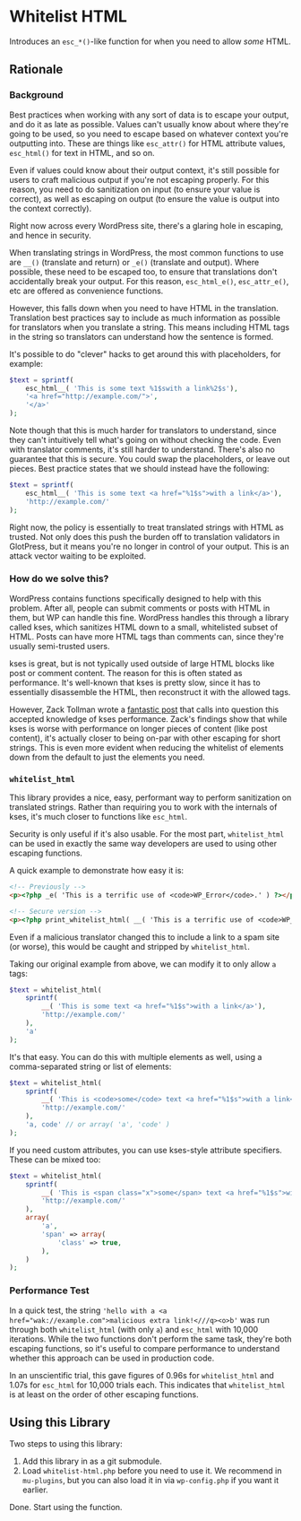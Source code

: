 # Whitelist HTML

Introduces an `esc_*()`-like function for when you need to allow *some* HTML.

## Rationale
### Background

Best practices when working with any sort of data is to escape your output, and
do it as late as possible. Values can't usually know about where they're going
to be used, so you need to escape based on whatever context you're
outputting into. These are things like `esc_attr()` for HTML attribute values,
`esc_html()` for text in HTML, and so on.

Even if values could know about their output context, it's still possible for
users to craft malicious output if you're not escaping properly. For this
reason, you need to do sanitization on input (to ensure your value is correct),
as well as escaping on output (to ensure the value is output into the context
correctly).

Right now across every WordPress site, there's a glaring hole in escaping, and
hence in security.

When translating strings in WordPress, the most common functions to use are
`__()` (translate and return) or `_e()` (translate and output). Where possible,
these need to be escaped too, to ensure that translations don't accidentally
break your output. For this reason, `esc_html_e()`, `esc_attr_e()`, etc are
offered as convenience functions.

However, this falls down when you need to have HTML in the translation.
Translation best practices say to include as much information as possible for
translators when you translate a string. This means including HTML tags in the
string so translators can understand how the sentence is formed.

It's possible to do "clever" hacks to get around this with placeholders,
for example:

```php
$text = sprintf(
	esc_html__( 'This is some text %1$swith a link%2$s'),
	'<a href="http://example.com/">',
	'</a>'
);
```

Note though that this is much harder for translators to understand, since they
can't intuitively tell what's going on without checking the code. Even with
translator comments, it's still harder to understand. There's also no guarantee
that this is secure. You could swap the placeholders, or leave out pieces. Best
practice states that we should instead have the following:

```php
$text = sprintf(
	esc_html__( 'This is some text <a href="%1$s">with a link</a>'),
	'http://example.com/'
);
```

Right now, the policy is essentially to treat translated strings with HTML as
trusted. Not only does this push the burden off to translation validators in
GlotPress, but it means you're no longer in control of your output. This is an
attack vector waiting to be exploited.


### How do we solve this?

WordPress contains functions specifically designed to help with this problem.
After all, people can submit comments or posts with HTML in them, but WP can
handle this fine. WordPress handles this through a library called kses, which
sanitizes HTML down to a small, whitelisted subset of HTML. Posts can have more
HTML tags than comments can, since they're usually semi-trusted users.

kses is great, but is not typically used outside of large HTML blocks like post
or comment content. The reason for this is often stated as performance. It's
well-known that kses is pretty slow, since it has to essentially disassemble the
HTML, then reconstruct it with the allowed tags.

However, Zack Tollman wrote a [fantastic post][tollmanz-kses] that calls into
question this accepted knowledge of kses performance. Zack's findings show that
while kses is worse with performance on longer pieces of content (like post
content), it's actually closer to being on-par with other escaping for short
strings. This is even more evident when reducing the whitelist of elements down
from the default to just the elements you need.

[tollmanz-kses]: https://www.tollmanz.com/wp-kses-performance/

### `whitelist_html`

This library provides a nice, easy, performant way to perform sanitization on
translated strings. Rather than requiring you to work with the internals of
kses, it's much closer to functions like `esc_html`.

Security is only useful if it's also usable. For the most part, `whitelist_html`
can be used in exactly the same way developers are used to using other escaping
functions.

A quick example to demonstrate how easy it is:
```html
<!-- Previously -->
<p><?php _e( 'This is a terrific use of <code>WP_Error</code>.' ) ?></p>

<!-- Secure version -->
<p><?php print_whitelist_html( __( 'This is a terrific use of <code>WP_Error</code>.' ), 'code' ) ?></p>
```

Even if a malicious translator changed this to include a link to a spam site (or
worse), this would be caught and stripped by `whitelist_html`.

Taking our original example from above, we can modify it to only allow `a` tags:

```php
$text = whitelist_html(
	sprintf(
		__( 'This is some text <a href="%1$s">with a link</a>'),
		'http://example.com/'
	),
	'a'
);
```

It's that easy. You can do this with multiple elements as well, using a
comma-separated string or list of elements:

```php
$text = whitelist_html(
	sprintf(
		__( 'This is <code>some</code> text <a href="%1$s">with a link</a>'),
		'http://example.com/'
	),
	'a, code' // or array( 'a', 'code' )
);
```

If you need custom attributes, you can use kses-style attribute specifiers.
These can be mixed too:

```php
$text = whitelist_html(
	sprintf(
		__( 'This is <span class="x">some</span> text <a href="%1$s">with a link</a>'),
		'http://example.com/'
	),
	array(
		'a',
		'span' => array(
			'class' => true,
		),
	)
);
```


### Performance Test

In a quick test, the string
`'hello with a <a href="wak://example.com">malicious extra link!<///q><o>b'` was
run through both `whitelist_html` (with only `a`) and `esc_html` with 10,000
iterations. While the two functions don't perform the same task, they're both
escaping functions, so it's useful to compare performance to understand whether
this approach can be used in production code.

In an unscientific trial, this gave figures of 0.96s for `whitelist_html` and
1.07s for `esc_html` for 10,000 trials each. This indicates that
`whitelist_html` is at least on the order of other escaping functions.


## Using this Library

Two steps to using this library:

1. Add this library in as a git submodule.
2. Load `whitelist-html.php` before you need to use it. We recommend in
   `mu-plugins`, but you can also load it in via `wp-config.php` if you want it
   earlier.

Done. Start using the function.
